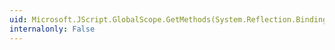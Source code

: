 ```yaml
---
uid: Microsoft.JScript.GlobalScope.GetMethods(System.Reflection.BindingFlags)
internalonly: False
---
```

